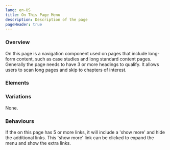 ```yaml
---
lang: en-US
title: On This Page Menu
description: Description of the page
pageHeader: true
---
```


### Overview
On this page is a navigation component used on pages that include long-form content, such as case studies and long standard content pages. Generally the page needs to have 3 or more headings to qualify. It allows users to scan long pages and skip to chapters of interest.

### Elements
<PreviewImage :image="$withBase('/images/on-this-page-menu.png')" :contents="[{ x: 0, y: 20, title: 'Anchor links', text: 'These links navigate to headings on the page'}, { x: 0, y: 86, title: 'Show more link', text: 'This show more link appears when there are 5 or more links. It can be clicked to show the hidden links in the menu.'}]">
<template #code>
<CodeGroup>
  <CodeGroupItem title="HTML">

```html
<div class="collapse navbar-collapse" id="navbarSupportedContent">
    <div class="mobile-close d-lg-none" data-bs-toggle="collapse" data-bs-target="#navbarSupportedContent" aria-controls="navbarSupportedContent"><span class="icon" v-html="close"></span></div>
    <ul class="navbar-nav">
        <li class="nav-item dropdown">
            <a class="nav-link dropdown-toggle" href="#" id="whoWeAre" role="button" data-bs-toggle="dropdown" aria-expanded="false">Who we are</a>
            <div class="dropdown-menu" aria-labelledby="whoWeAre">
                <div class="row main-row">
                    <div class="col-md-6 col-lg-3">
                        <ul>
                            <li><a href="#">Anti-Dumping Commission</a></li>
                            <li><a href="#">Anti-Dumping Review Panel</a></li>
                            <li><a href="#">AusIndustry</a></li>
                        </ul>
                    </div>
                    <div class="col-md-6 col-lg-3">
                        <div class="content-group">
                            <div class="mega-menu-label"><a href="#">Ministers<span class="icon" v-html="linkArrowRight"></span></a></div>
                            <ul>
                                <li><a href="#">Ministers</a></li>
                            </ul>
                        </div>
                        <div class="content-group">
                            <div class="mega-menu-label"><a href="#">People<span class="icon" v-html="linkArrowRight"></span></a></div>
                            <ul>
                                <li><a href="#">Executive team</a></li>
                                <li><a href="#">Organisation chart</a></li>
                                <li><a href="#">International engagements</a></li>
                            </ul>
                        </div>
                    </div>
                    <div class="col-md-6 col-lg-3">
                        <div class="content-group">
                            <div class="mega-menu-label"><a href="#">Corporate Governance<span class="icon" v-html="linkArrowRight"></span></a></div>
                            <ul>
                                <li><a href="#">Annual report</a></li>
                            </ul>
                        </div>
                    </div>
                    <div class="col-md-6 col-lg-3">
                        <div class="content-group">
                            <div class="mega-menu-label"><a href="#">Engage with us<span class="icon" v-html="linkArrowRight"></span></a></div>
                            <ul>
                                <li><a href="#">Contact us</a></li>
                            </ul>
                        </div>
                    </div>
                </div>
            </div>
        </li>
        <li class="nav-item dropdown">
            <a class="nav-link dropdown-toggle" href="#" id="policyTopics" role="button" data-bs-toggle="dropdown" aria-expanded="false">
                Policy topics
            </a>
            <ul class="dropdown-menu" aria-labelledby="policyTopics">
                <li><a class="dropdown-item" href="#">Action</a></li>
                <li>
                    <hr class="dropdown-divider">
                </li>
                <li><a class="dropdown-item" href="#">Something else here</a></li>
            </ul>
        </li>
        <li class="nav-item">
            <a class="nav-link" href="#">Initiatives and services</a>
        </li>
        <li class="nav-item">
            <a class="nav-link" href="#">Regulations and standards</a>
        </li>
        <li class="nav-item">
            <a class="nav-link" href="#">Publications</a>
        </li>
        <li class="nav-item">
            <a class="nav-link" href="#">News</a>
        </li>
        <li class="nav-item dropdown">
            <a class="nav-link dropdown-toggle" href="#" id="engageWithUs" role="button" data-bs-toggle="dropdown" aria-expanded="false">
                Engage with us
            </a>
            <ul class="dropdown-menu" aria-labelledby="engageWithUs">
                <li><a class="dropdown-item" href="#">Action</a></li>
            </ul>
        </li>
    </ul>
</div>
```

  </CodeGroupItem>
</CodeGroup>
</template>
</PreviewImage>

### Variations
None.

### Behaviours
If the on this page has 5 or more links, it will include a 'show more' and hide the additional links. This 'show more' link can be clicked to expand the menu and show the extra links.

